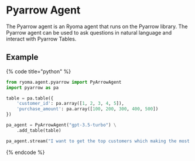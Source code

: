 # Pyarrow Agent

The Pyarrow agent is an Ryoma agent that runs on the Pyarrow library.
The Pyarrow agent can be used to ask questions in natural language and interact with Pyarrow Tables.

## Example

{% code title="python" %}
```python
from ryoma.agent.pyarrow import PyArrowAgent 
import pyarrow as pa

table = pa.table({
    'customer_id': pa.array([1, 2, 3, 4, 5]),
    'purchase_amount': pa.array([100, 200, 300, 400, 500])
})

pa_agent = PyArrowAgent("gpt-3.5-turbo") \
    .add_table(table)

pa_agent.stream("I want to get the top customers which making the most purchases")
```
{% endcode %}
